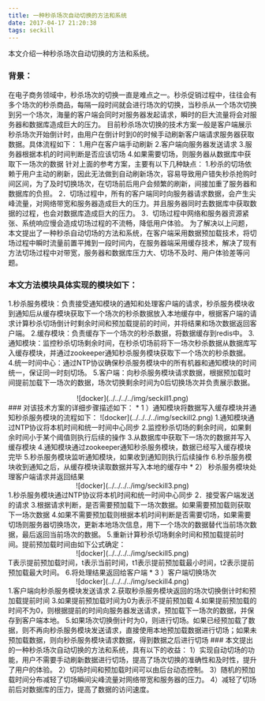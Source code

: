 ```yaml
---
title: 一种秒杀场次自动切换的方法和系统
date: 2017-04-17 21:20:38
tags: seckill
---
```

本文介绍一种秒杀场次自动切换的方法和系统。<!--more-->
### 背景： 
在电子商务领域中，秒杀场次的切换一直是难点之一。秒杀促销过程中，往往会有多个场次的秒杀商品，每隔一段时间就会进行场次的切换，当秒杀从一个场次切换到另一个场次，海量的客户端会同时对服务器发起请求，瞬时的巨大流量将会对服务器和数据库造成巨大的压力。
目前秒杀场次切换的技术方案一般是客户端展示秒杀场次开始倒计时，由用户在倒计时到0的时候手动刷新客户端请求服务器获取数据。具体流程如下：
1.用户在客户端手动刷新
2.客户端向服务器发送请求
3.服务器根据本机的时间判断是否应该切场
4.如果需要切场，则服务器从数据库中获取下一场次的数据
针对上面的参考方案，主要有以下几种缺点：
1.秒杀的切场依赖于用户主动的刷新，因此无法做到自动刷新场次，容易导致用户错失秒杀抢购时间区间，为了及时切换场次，在切场前后用户会频繁的刷新，间接加重了服务器和数据库的负担。
2．切场过程中，所有的客户端同时向服务器请求数据，会产生尖峰流量，对网络带宽和服务器造成巨大的压力。并且服务器同时去数据库中获取数据的过程，也会对数据库造成巨大的压力。
3．切场过程中网络和服务器资源紧张、系统响应慢会造成切场过程的不流畅，降低用户体验。
为了解决以上问题，本文提出了一种秒杀自动切场的方法和系统，在客户端采用数据预加载技术，将切场过程中瞬时流量前置平摊到一段时间内，在服务器端采用缓存技术，解决了现有方法切场过程中对带宽，服务器和数据库压力大、切场不及时、用户体验差等问题。
### 本文方法模块具体实现的模块如下：
1.秒杀服务模块：负责接受通知模块的通知和处理客户端的请求，秒杀服务模块收到通知后从缓存模块获取下一个场次的秒杀数据放入本地缓存中，根据客户端的请求计算秒杀切场倒计时剩余时间和预加载提前的时间，并将结果和场次数据返回客户端。
2.缓存模块：负责缓存下一个场次的秒杀数据，将数据缓存到redis中。
3.通知模块：监控秒杀切场剩余时间，在秒杀切场前将下一场次秒杀数据从数据库写入缓存模块，并通过zookeeper通知秒杀服务模块获取下一个场次的秒杀数据。
4.统一时间中心：通过NTP协议确保秒杀服务模块中的所有机器和通知模块的时间统一，保证同一时刻切场。
5.客户端：向秒杀服务模块请求数据，根据预加载时间提前加载下一场次的数据，场次切换剩余时间为0后切换场次并负责展示数据。
<center>
![docker](../../../../img/seckill1.png)
</center>
### 对该技术方案的详细步骤描述如下：
* 1 ）通知模块将数据写入缓存模块并通知秒杀服务模块的流程如下：
![docker](../../../../img/seckill2.png)
1.通知模块通过NTP协议将本机时间和统一时间中心同步
2.监控秒杀切场的剩余时间，如果剩余时间小于某个阈值则执行后续的操作
3.从数据库中获取下一场次的数据并写入缓存模块
4.通知模块通过zookeeper通知秒杀服务模块，数据已经写入缓存模块完毕
5.秒杀服务模块监听通知模块，如果收到通知则执行后续操作
6.秒杀服务模块收到通知之后，从缓存模块读取数据并写入本地的缓存中
* 2） 秒杀服务模块处理客户端请求并返回结果
<center>
![docker](../../../../img/seckill3.png)
</center>
1.秒杀服务模块通过NTP协议将本机时间和统一时间中心同步
2．接受客户端发送的请求
3.根据请求判断，是否需要预加载下一场次数据。如果需要预加载则获取下一场次数据 
4.如果不需要预加载则根据本机时间判断是否需要切场，如果需要切场则服务器切换场次，更新本地场次信息，用下一个场次的数据替代当前场次数据，最后返回当前场次的数据。
5.重新计算秒杀切场剩余时间和预加载提前时间。提前预加载时间由如下公式确定：
<center>
![docker](../../../../img/seckill5.png)
</center>
	T表示提前预加载时间，t表示当前时间，t1表示提前预加载最小时间，t2表示提前预加载最大时间。
6.将处理结果返回给客户端
* 3 ）客户端切换场次
<center>
![docker](../../../../img/seckill4.png)
</center>
1.客户端向秒杀服务模块发送请求
2.获取秒杀服务模块返回的场次切换倒计时和预加载提前时间
3.如果提前预加载时间为0为表示不提前预加载
4.如果提前预加载的时间不为0，则根据提前的时间向服务器发送请求，预加载下一场次的数据，并保存到客户端本地。
5.如果场次切换倒计时为0，则进行切场。如果已经预加载了数据，则不再向秒杀服务模块发送请求，直接使用本地预加载数据进行切场；如果未预加载数据，则向秒杀服务模块请求数据，得到数据之后进行切场
### 本文提出的一种秒杀场次自动切换的方法和系统，具有以下的收益：
1）实现自动切场的功能，用户不需要手动刷新数据进行切场，提高了场次切换的准确性和及时性，提升了用户的体验。
2）切场时间和预加载时间可以由后台动态控制。
3）随机的预加载时间分布减轻了切场瞬间尖峰流量对网络带宽和服务器的压力。
4）减轻了切场前后对数据库的压力，提高了数据的访问速度。
